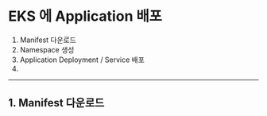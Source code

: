 # EKS 에 Application 배포

1. Manifest 다운로드
2. Namespace 생성
3. Application Deployment / Service 배포
3. 

---
## 1. Manifest 다운로드
